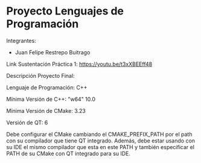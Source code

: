 # Proyecto Lenguajes de Programación
Integrantes:
- Juan Felipe Restrepo Buitrago

Link Sustentación Práctica 1: https://youtu.be/t3xXBEEff48 


Descripción Proyecto Final: 

Lenguaje de Programación: C++

Mínima Versión de C++: "w64" 10.0

Mínima Versión de CMake: 3.23

Versión de QT: 6

Debe configurar el CMake cambiando el CMAKE_PREFIX_PATH por el path con su compilador que tiene QT integrado. Además, debe estar usando con su IDE el mismo compilador que esta en este PATH y también especificar el PATH de su CMake con QT integrado para su IDE.
